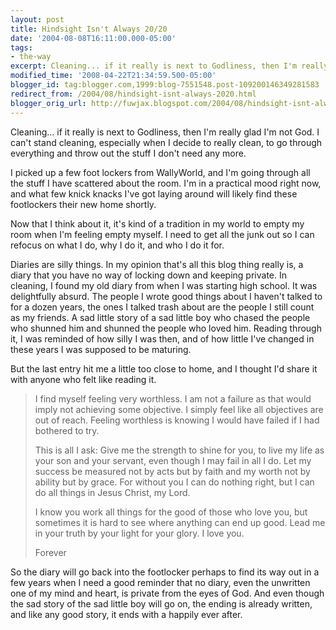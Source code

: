 ```yaml
---
layout: post
title: Hindsight Isn't Always 20/20
date: '2004-08-08T16:11:00.000-05:00'
tags:
- the-way
excerpt: Cleaning... if it really is next to Godliness, then I'm really glad I'm not God.
modified_time: '2008-04-22T21:34:59.500-05:00'
blogger_id: tag:blogger.com,1999:blog-7551548.post-109200146349281583
redirect_from: /2004/08/hindsight-isnt-always-2020.html
blogger_orig_url: http://fuwjax.blogspot.com/2004/08/hindsight-isnt-always-2020.html
---
```


Cleaning... if it really is next to Godliness, then I'm really glad I'm not God.  I can't stand cleaning, especially when I decide to really clean, to go through everything and throw out the stuff I don't need any more.

I picked up a few foot lockers from WallyWorld, and I'm going through all the stuff I have scattered about the room.  I'm in a practical mood right now, and what few knick knacks I've got laying around will likely find these footlockers their new home shortly.

Now that I think about it, it's kind of a tradition in my world to empty my room when I'm feeling empty myself.  I need to get all the junk out so I can refocus on what I do, why I do it, and who I do it for.

Diaries are silly things.  In my opinion that's all this blog thing really is, a diary that you have no way of locking down and keeping private.  In cleaning, I found my old diary from when I was starting high school.  It was delightfully absurd.  The people I wrote good things about I haven't talked to for a dozen years, the ones I talked trash about are the people I still count as my friends.  A sad little story of a sad little boy who chased the people who shunned him and shunned the people who loved him.  Reading through it, I was reminded of how silly I was then, and of how little I've changed in these years I was supposed to be maturing.

But the last entry hit me a little too close to home, and I thought I'd share it with anyone who felt like reading it.

> I find myself feeling very worthless.  I am not a failure as that would imply not achieving some objective.  I simply feel like all objectives are out of reach.  Feeling worthless is knowing I would have failed if I had bothered to try.
> 
> This is all I ask: Give me the strength to shine for you, to live my life as your son and your servant, even though I may fail in all I do.  Let my success be measured not by acts but by faith and my worth not by ability but by grace.  For without you I can do nothing right, but I can do all things in Jesus Christ, my Lord.
> 
> I know you work all things for the good of those who love you, but sometimes it is hard to see where anything can end up good.  Lead me in your truth by your light for your glory.  I love you.
> 
> Forever

So the diary will go back into the footlocker perhaps to find its way out in a few years when I need a good reminder that no diary, even the unwritten one of my mind and heart, is private from the eyes of God.  And even though the sad story of the sad little boy will go on, the ending is already written, and like any good story, it ends with a happily ever after.

